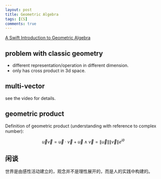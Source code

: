 ```yaml
---
layout: post
title: Geometric Algebra
tags: [CS]
comments: true
---
```



[A Swift Introduction to Geometric Algebra](https://www.youtube.com/watch?v=60z_hpEAtD8)


## problem with classic geometry

* different representation/operation in different dimension.
* only has cross product in 3d space.

## multi-vector

see the video for details.

## geometric product

Definition of geometric product (understanding with reference to complex number):

$$
\vec{u}\vec{v} = \vec{u} \cdot \vec{v} + \vec{u} \wedge \vec{v} = \|\vec{u} \| \|\vec{v} \|e^{i\theta}
$$



## 闲谈

世界是由感性活动建立的，观念并不是理性展开的，而是人的实践中构建的。

